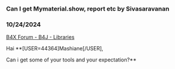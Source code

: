 ### Can I get Mymaterial.show, report etc by Sivasaravanan
### 10/24/2024
[B4X Forum - B4J - Libraries](https://www.b4x.com/android/forum/threads/163729/)

Hai **[USER=44364]Mashiane[/USER],  
  
Can i get some of your tools and your expectation?**